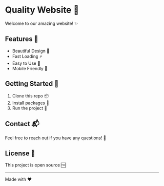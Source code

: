 # Quality Website 🌟

Welcome to our amazing website! ✨

## Features 🚀

- Beautiful Design 🎨
- Fast Loading ⚡
- Easy to Use 🌈
- Mobile Friendly 📱

## Getting Started 🎯

1. Clone this repo 📦
2. Install packages 🔧
3. Run the project 🚀

## Contact 📬

Feel free to reach out if you have any questions! 💌

## License 📄

This project is open source 🆓

---
Made with ❤️

